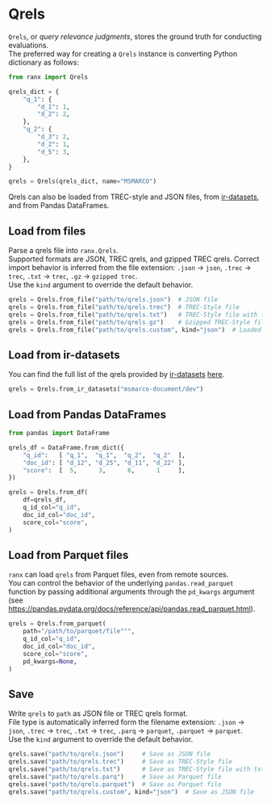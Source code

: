 # Qrels

`Qrels`, or _query relevance judgments_, stores the ground truth for conducting evaluations.  
The preferred way for creating a `Qrels` instance is converting Python dictionary as follows:

```python
from ranx import Qrels

qrels_dict = {
    "q_1": {
        "d_1": 1,
        "d_2": 2,
    },
    "q_2": {
        "d_3": 2,
        "d_2": 1,
        "d_5": 3,
    },
}

qrels = Qrels(qrels_dict, name="MSMARCO")
```

Qrels can also be loaded from TREC-style and JSON files, from [ir-datasets](https://ir-datasets.com), and from Pandas DataFrames.

## Load from files
Parse a qrels file into `ranx.Qrels`.  
Supported formats are JSON, TREC qrels, and gzipped TREC qrels.
Correct import behavior is inferred from the file extension: `.json` -> `json`, `.trec` -> `trec`, `.txt` -> `trec`, `.gz` -> `gzipped trec`.  
Use the `kind` argument to override the default behavior.


```python
qrels = Qrels.from_file("path/to/qrels.json")  # JSON file
qrels = Qrels.from_file("path/to/qrels.trec")  # TREC-Style file
qrels = Qrels.from_file("path/to/qrels.txt")   # TREC-Style file with txt extension
qrels = Qrels.from_file("path/to/qrels.gz")    # Gzipped TREC-Style file
qrels = Qrels.from_file("path/to/qrels.custom", kind="json")  # Loaded as JSON file
```

## Load from ir-datasets
You can find the full list of the qrels provided by [ir-datasets](https://ir-datasets.com) [here](https://ir-datasets.com).

```python
qrels = Qrels.from_ir_datasets("msmarco-document/dev")
```

## Load from Pandas DataFrames
```python
from pandas import DataFrame

qrels_df = DataFrame.from_dict({
    "q_id":   [ "q_1",  "q_1",  "q_2",  "q_2"  ],
    "doc_id": [ "d_12", "d_25", "d_11", "d_22" ],
    "score":  [  5,      3,      6,      1     ],
})

qrels = Qrels.from_df(
    df=qrels_df,
    q_id_col="q_id",
    doc_id_col="doc_id",
    score_col="score",
)
```

## Load from Parquet files
`ranx` can load `qrels` from Parquet files, even from remote sources.  
You can control the behavior of the underlying `pandas.read_parquet` function by passing additional arguments through the `pd_kwargs` argument (see https://pandas.pydata.org/docs/reference/api/pandas.read_parquet.html).

```python
qrels = Qrels.from_parquet(
    path="/path/to/parquet/file""",
    q_id_col="q_id",
    doc_id_col="doc_id",
    score_col="score",
    pd_kwargs=None,
)
```

## Save
Write `qrels` to `path` as JSON file or TREC qrels format.  
File type is automatically inferred form the filename extension: `.json` -> `json`, `.trec` -> `trec`, `.txt` -> `trec`, `.parq` -> `parquet`, `.parquet` -> `parquet`.  
Use the `kind` argument to override the default behavior.

```python
qrels.save("path/to/qrels.json")     # Save as JSON file
qrels.save("path/to/qrels.trec")     # Save as TREC-Style file
qrels.save("path/to/qrels.txt")      # Save as TREC-Style file with txt extension
qrels.save("path/to/qrels.parq")     # Save as Parquet file
qrels.save("path/to/qrels.parquet")  # Save as Parquet file
qrels.save("path/to/qrels.custom", kind="json")  # Save as JSON file
```